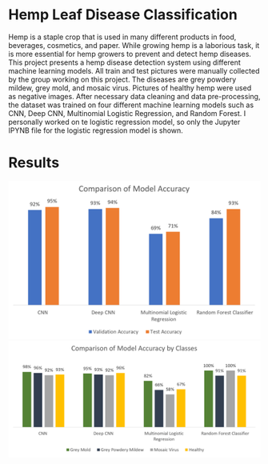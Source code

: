 # Hemp Leaf Disease Classification

Hemp is a staple crop that is used in many different products in food, beverages, cosmetics, and paper. While growing hemp is a laborious task, it is more essential for hemp growers to prevent and detect hemp diseases. This project presents a hemp disease detection system using different machine learning models. All train and test pictures were manually collected by the group working on this project. The diseases are grey powdery mildew, grey mold, and mosaic virus. Pictures of healthy hemp were used as negative images. After necessary data cleaning and data pre-processing, the dataset was trained on four different machine learning models such as CNN, Deep CNN, Multinomial Logistic Regression, and Random Forest. I personally worked on te logistic regression model, so only the Jupyter IPYNB file for the logistic regression model is shown. 

# Results 
![alt text](https://github.com/kristienguyen100/Hemp-Disease-Classification/blob/master/Pics/Accuracy.png)
![alt text](https://github.com/kristienguyen100/Hemp-Disease-Classification/blob/master/Pics/Accuracy%20By%20Class.png)


